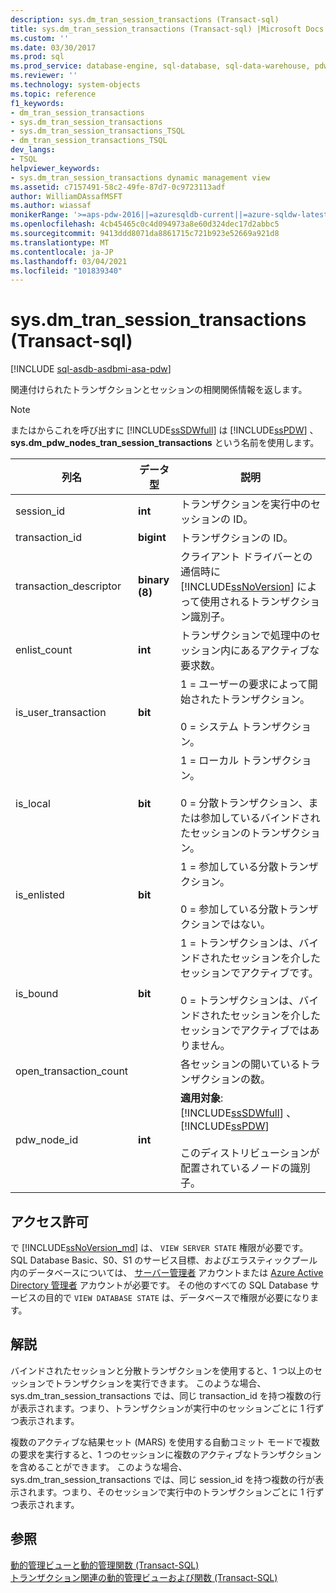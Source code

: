 ```yaml
---
description: sys.dm_tran_session_transactions (Transact-sql)
title: sys.dm_tran_session_transactions (Transact-sql) |Microsoft Docs
ms.custom: ''
ms.date: 03/30/2017
ms.prod: sql
ms.prod_service: database-engine, sql-database, sql-data-warehouse, pdw
ms.reviewer: ''
ms.technology: system-objects
ms.topic: reference
f1_keywords:
- dm_tran_session_transactions
- sys.dm_tran_session_transactions
- sys.dm_tran_session_transactions_TSQL
- dm_tran_session_transactions_TSQL
dev_langs:
- TSQL
helpviewer_keywords:
- sys.dm_tran_session_transactions dynamic management view
ms.assetid: c7157491-58c2-49fe-87d7-0c9723113adf
author: WilliamDAssafMSFT
ms.author: wiassaf
monikerRange: '>=aps-pdw-2016||=azuresqldb-current||=azure-sqldw-latest||>=sql-server-2016||>=sql-server-linux-2017||=azuresqldb-mi-current'
ms.openlocfilehash: 4cb45465c0c4d094973a8e60d324dec17d2abbc5
ms.sourcegitcommit: 9413ddd8071da8861715c721b923e52669a921d8
ms.translationtype: MT
ms.contentlocale: ja-JP
ms.lasthandoff: 03/04/2021
ms.locfileid: "101839340"
---
```

# <a name="sysdm_tran_session_transactions-transact-sql"></a>sys.dm_tran_session_transactions (Transact-sql)
[!INCLUDE [sql-asdb-asdbmi-asa-pdw](../../includes/applies-to-version/sql-asdb-asdbmi-asa-pdw.md)]

  関連付けられたトランザクションとセッションの相関関係情報を返します。  
  
> [!NOTE]  
>  またはからこれを呼び出すに [!INCLUDE[ssSDWfull](../../includes/sssdwfull-md.md)] は [!INCLUDE[ssPDW](../../includes/sspdw-md.md)] 、 **sys.dm_pdw_nodes_tran_session_transactions** という名前を使用します。  
  
|列名|データ型|説明|  
|-----------------|---------------|-----------------|  
|session_id|**int**|トランザクションを実行中のセッションの ID。|  
|transaction_id|**bigint**|トランザクションの ID。|  
|transaction_descriptor|**binary (8)**|クライアント ドライバーとの通信時に [!INCLUDE[ssNoVersion](../../includes/ssnoversion-md.md)] によって使用されるトランザクション識別子。|  
|enlist_count|**int**|トランザクションで処理中のセッション内にあるアクティブな要求数。|  
|is_user_transaction|**bit**|1 = ユーザーの要求によって開始されたトランザクション。<br /><br /> 0 = システム トランザクション。|  
|is_local|**bit**|1 = ローカル トランザクション。<br /><br /> 0 = 分散トランザクション、または参加しているバインドされたセッションのトランザクション。|  
|is_enlisted|**bit**|1 = 参加している分散トランザクション。<br /><br /> 0 = 参加している分散トランザクションではない。|  
|is_bound|**bit**|1 = トランザクションは、バインドされたセッションを介したセッションでアクティブです。<br /><br /> 0 = トランザクションは、バインドされたセッションを介したセッションでアクティブではありません。|  
|open_transaction_count||各セッションの開いているトランザクションの数。|  
|pdw_node_id|**int**|**適用対象**: [!INCLUDE[ssSDWfull](../../includes/sssdwfull-md.md)] 、 [!INCLUDE[ssPDW](../../includes/sspdw-md.md)]<br /><br /> このディストリビューションが配置されているノードの識別子。|  
  
## <a name="permissions"></a>アクセス許可

で [!INCLUDE[ssNoVersion_md](../../includes/ssnoversion-md.md)] は、 `VIEW SERVER STATE` 権限が必要です。   
SQL Database Basic、S0、S1 のサービス目標、およびエラスティックプール内のデータベースについては、 [サーバー管理者](/azure/azure-sql/database/logins-create-manage#existing-logins-and-user-accounts-after-creating-a-new-database) アカウントまたは [Azure Active Directory 管理者](/azure/azure-sql/database/authentication-aad-overview#administrator-structure) アカウントが必要です。 その他のすべての SQL Database サービスの目的で `VIEW DATABASE STATE` は、データベースで権限が必要になります。   

## <a name="remarks"></a>解説  
 バインドされたセッションと分散トランザクションを使用すると、1 つ以上のセッションでトランザクションを実行できます。 このような場合、sys.dm_tran_session_transactions では、同じ transaction_id を持つ複数の行が表示されます。つまり、トランザクションが実行中のセッションごとに 1 行ずつ表示されます。  
  
 複数のアクティブな結果セット (MARS) を使用する自動コミット モードで複数の要求を実行すると、1 つのセッションに複数のアクティブなトランザクションを含めることができます。 このような場合、sys.dm_tran_session_transactions では、同じ session_id を持つ複数の行が表示されます。つまり、そのセッションで実行中のトランザクションごとに 1 行ずつ表示されます。  
  
## <a name="see-also"></a>参照  
 [動的管理ビューと動的管理関数 &#40;Transact-SQL&#41;](~/relational-databases/system-dynamic-management-views/system-dynamic-management-views.md)   
 [トランザクション関連の動的管理ビューおよび関数 &#40;Transact-SQL&#41;](../../relational-databases/system-dynamic-management-views/transaction-related-dynamic-management-views-and-functions-transact-sql.md)  
  
